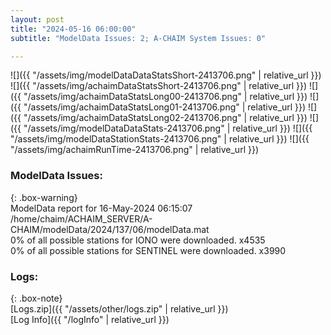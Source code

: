 ```yaml
---
layout: post
title: "2024-05-16 06:00:00"
subtitle: "ModelData Issues: 2; A-CHAIM System Issues: 0"

---
```


![]({{ "/assets/img/modelDataDataStatsShort-2413706.png" | relative_url }})
![]({{ "/assets/img/achaimDataStatsShort-2413706.png" | relative_url }})
![]({{ "/assets/img/achaimDataStatsLong00-2413706.png" | relative_url }})
![]({{ "/assets/img/achaimDataStatsLong01-2413706.png" | relative_url }})
![]({{ "/assets/img/achaimDataStatsLong02-2413706.png" | relative_url }})
![]({{ "/assets/img/modelDataDataStats-2413706.png" | relative_url }})
![]({{ "/assets/img/modelDataStationStats-2413706.png" | relative_url }})
![]({{ "/assets/img/achaimRunTime-2413706.png" | relative_url }})


### ModelData Issues:  
  
{: .box-warning}  
 ModelData report for 16-May-2024 06:15:07   
 /home/chaim/ACHAIM_SERVER/A-CHAIM/modelData/2024/137/06/modelData.mat   
 0% of all possible stations for IONO were downloaded. x4535   
 0% of all possible stations for SENTINEL were downloaded. x3990   
  


### Logs:  
  
{: .box-note}  
[Logs.zip]({{ "/assets/other/logs.zip" | relative_url }})  
[Log Info]({{ "/logInfo" | relative_url }})  

